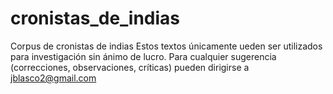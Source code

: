 # cronistas_de_indias
Corpus de cronistas de indias
Estos textos únicamente ueden ser utilizados para investigación sin ánimo de lucro.
Para cualquier sugerencia (correcciones, observaciones, críticas) pueden dirigirse a jblasco2@gmail.com
